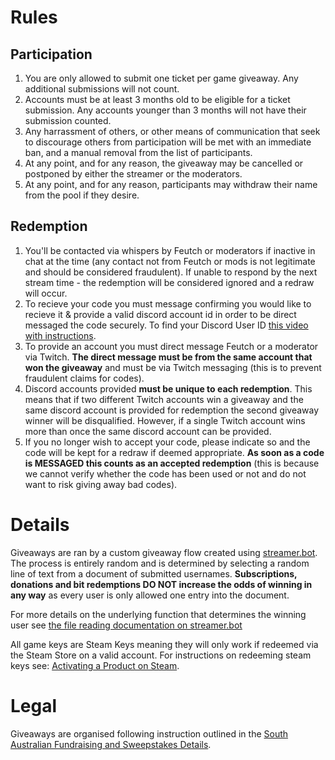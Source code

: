 # Rules
## Participation
1. You are only allowed to submit one ticket per game giveaway. Any additional submissions will not count.
2. Accounts must be at least 3 months old to be eligible for a ticket submission. Any accounts younger than 3 months will not have their submission counted.
3. Any harrassment of others, or other means of communication that seek to discourage others from participation will be met with an immediate ban, and a manual removal from the list of participants.
4. At any point, and for any reason, the giveaway may be cancelled or postponed by either the streamer or the moderators.
5. At any point, and for any reason, participants may withdraw their name from the pool if they desire.

## Redemption
1. You'll be contacted via whispers by Feutch or moderators if inactive in chat at the time (any contact not from Feutch or mods is not legitimate and should be considered fraudulent). If unable to respond by the next stream time - the redemption will be considered ignored and a redraw will occur.
2. To recieve your code you must message confirming you would like to recieve it & provide a valid discord account id in order to be direct messaged the code securely. To find your Discord User ID [this video with instructions](https://www.youtube.com/watch?v=SNxNNpiRR1M).
3. To provide an account you must direct message Feutch or a moderator via Twitch. **The direct message must be from the same account that won the giveaway** and must be via Twitch messaging (this is to prevent fraudulent claims for codes). 
4. Discord accounts provided **must be unique to each redemption**. This means that if two different Twitch accounts win a giveaway and the same discord account is provided for redemption the second giveaway winner will be disqualified. However, if a single Twitch account wins more than once the same discord account can be provided. 
5. If you no longer wish to accept your code, please indicate so and the code will be kept for a redraw if deemed appropriate. **As soon as a code is MESSAGED this counts as an accepted redemption** (this is because we cannot verify whether the code has been used or not and do not want to risk giving away bad codes). 

# Details
Giveaways are ran by a custom giveaway flow created using [streamer.bot](https://streamer.bot/). The process is entirely random and is determined by selecting a random line of text from a document of submitted usernames. 
**Subscriptions, donations and bit redemptions DO NOT increase the odds of winning in any way** as every user is only allowed one entry into the document. 

For more details on the underlying function that determines the winning user see [the file reading documentation on streamer.bot](https://docs.streamer.bot/api/sub-actions/core/file-io/read-random-line-from-file)

All game keys are Steam Keys meaning they will only work if redeemed via the Steam Store on a valid account. For instructions on redeeming steam keys see: [Activating a Product on Steam](https://help.steampowered.com/en/faqs/view/2A12-9D79-C3D7-F870).

# Legal
Giveaways are organised following instruction outlined in the [South Australian Fundraising and Sweepstakes Details](https://www.sa.gov.au/topics/family-and-community/community-organisations/fundraising-for-organisations/sweepstakes). 
